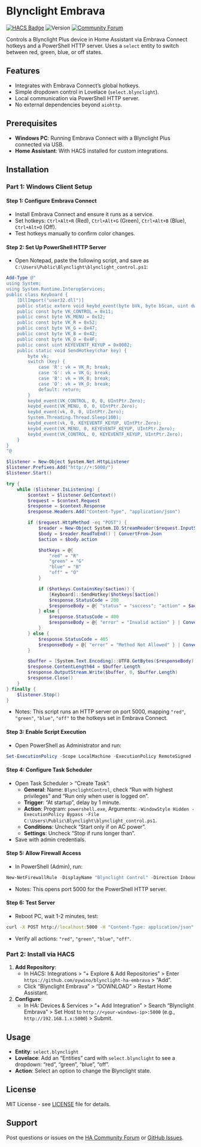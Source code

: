 # Blynclight Embrava
[![HACS Badge](https://img.shields.io/badge/HACS-Custom-orange.svg)](https://github.com/hacs/integration)
![Version](https://img.shields.io/github/v/release/oywino/blynclight-ha-embrava)
[![Community Forum][forum-shield]][forum]

Controls a Blynclight Plus device in Home Assistant via Embrava Connect hotkeys and a PowerShell HTTP server. Uses a `select` entity to switch between red, green, blue, or off states.

## Features
- Integrates with Embrava Connect’s global hotkeys.
- Simple dropdown control in Lovelace (`select.blynclight`).
- Local communication via PowerShell HTTP server.
- No external dependencies beyond `aiohttp`.

## Prerequisites
- **Windows PC**: Running Embrava Connect with a Blynclight Plus connected via USB.
- **Home Assistant**: With HACS installed for custom integrations.

## Installation

### Part 1: Windows Client Setup

#### Step 1: Configure Embrava Connect
- Install Embrava Connect and ensure it runs as a service.
- Set hotkeys: `Ctrl+Alt+R` (Red), `Ctrl+Alt+G` (Green), `Ctrl+Alt+B` (Blue), `Ctrl+Alt+O` (Off).
- Test hotkeys manually to confirm color changes.

#### Step 2: Set Up PowerShell HTTP Server
- Open Notepad, paste the following script, and save as `C:\Users\Public\Blynclight\blynclight_control.ps1`:
```powershell
Add-Type @"
using System;
using System.Runtime.InteropServices;
public class Keyboard {
    [DllImport("user32.dll")]
    public static extern void keybd_event(byte bVk, byte bScan, uint dwFlags, UIntPtr dwExtraInfo);
    public const byte VK_CONTROL = 0x11;
    public const byte VK_MENU = 0x12;
    public const byte VK_R = 0x52;
    public const byte VK_G = 0x47;
    public const byte VK_B = 0x42;
    public const byte VK_O = 0x4F;
    public const uint KEYEVENTF_KEYUP = 0x0002;
    public static void SendHotkey(char key) {
        byte vk;
        switch (key) {
            case 'R': vk = VK_R; break;
            case 'G': vk = VK_G; break;
            case 'B': vk = VK_B; break;
            case 'O': vk = VK_O; break;
            default: return;
        }
        keybd_event(VK_CONTROL, 0, 0, UIntPtr.Zero);
        keybd_event(VK_MENU, 0, 0, UIntPtr.Zero);
        keybd_event(vk, 0, 0, UIntPtr.Zero);
        System.Threading.Thread.Sleep(100);
        keybd_event(vk, 0, KEYEVENTF_KEYUP, UIntPtr.Zero);
        keybd_event(VK_MENU, 0, KEYEVENTF_KEYUP, UIntPtr.Zero);
        keybd_event(VK_CONTROL, 0, KEYEVENTF_KEYUP, UIntPtr.Zero);
    }
}
"@

$listener = New-Object System.Net.HttpListener
$listener.Prefixes.Add("http://+:5000/")
$listener.Start()

try {
    while ($listener.IsListening) {
        $context = $listener.GetContext()
        $request = $context.Request
        $response = $context.Response
        $response.Headers.Add("Content-Type", "application/json")

        if ($request.HttpMethod -eq "POST") {
            $reader = New-Object System.IO.StreamReader($request.InputStream)
            $body = $reader.ReadToEnd() | ConvertFrom-Json
            $action = $body.action

            $hotkeys = @{
                "red" = "R"
                "green" = "G"
                "blue" = "B"
                "off" = "O"
            }

            if ($hotkeys.ContainsKey($action)) {
                [Keyboard]::SendHotkey($hotkeys[$action])
                $response.StatusCode = 200
                $responseBody = @{ "status" = "success"; "action" = $action } | ConvertTo-Json -Compress
            } else {
                $response.StatusCode = 400
                $responseBody = @{ "error" = "Invalid action" } | ConvertTo-Json -Compress
            }
        } else {
            $response.StatusCode = 405
            $responseBody = @{ "error" = "Method Not Allowed" } | ConvertTo-Json -Compress
        }

        $buffer = [System.Text.Encoding]::UTF8.GetBytes($responseBody)
        $response.ContentLength64 = $buffer.Length
        $response.OutputStream.Write($buffer, 0, $buffer.Length)
        $response.Close()
    }
} finally {
    $listener.Stop()
}
```
- Notes: This script runs an HTTP server on port 5000, mapping `"red"`, `"green"`, `"blue"`, `"off"` to the hotkeys set in Embrava Connect.

#### Step 3: Enable Script Execution
- Open PowerShell as Administrator and run:
```powershell
Set-ExecutionPolicy -Scope LocalMachine -ExecutionPolicy RemoteSigned -Force
```

#### Step 4: Configure Task Scheduler
- Open Task Scheduler > “Create Task”:
  - **General**: Name: `BlynclightControl`, check “Run with highest privileges” and “Run only when user is logged on”.
  - **Trigger**: “At startup”, delay by 1 minute.
  - **Action**: Program: `powershell.exe`, Arguments: `-WindowStyle Hidden -ExecutionPolicy Bypass -File C:\Users\Public\Blynclight\blynclight_control.ps1`.
  - **Conditions**: Uncheck “Start only if on AC power”.
  - **Settings**: Uncheck “Stop if runs longer than”.
- Save with admin credentials.

#### Step 5: Allow Firewall Access
- In PowerShell (Admin), run:
```powershell
New-NetFirewallRule -DisplayName "Blynclight Control" -Direction Inbound -Protocol TCP -LocalPort 5000 -Action Allow
```
- Notes: This opens port 5000 for the PowerShell HTTP server.

#### Step 6: Test Server
- Reboot PC, wait 1-2 minutes, test:
```cmd
curl -X POST http://localhost:5000 -H "Content-Type: application/json" -d "{\"action\":\"red\"}"
```
- Verify all actions: `"red"`, `"green"`, `"blue"`, `"off"`.

### Part 2: Install via HACS
1. **Add Repository**:
   - In HACS: Integrations > “+ Explore & Add Repositories” > Enter `https://github.com/oywino/blynclight-ha-embrava` > “Add”.
   - Click “Blynclight Embrava” > “DOWNLOAD” > Restart Home Assistant.
2. **Configure**:
   - In HA: Devices & Services > “+ Add Integration” > Search “Blynclight Embrava” > Set Host to `http://<your-windows-ip>:5000` (e.g., `http://192.168.1.x:5000`) > Submit.

## Usage
- **Entity**: `select.blynclight`
- **Lovelace**: Add an “Entities” card with `select.blynclight` to see a dropdown: “red”, “green”, “blue”, “off”.
- **Action**: Select an option to change the Blynclight state.

## License
MIT License - see [LICENSE](LICENSE) file for details.

## Support
Post questions or issues on the [HA Community Forum](https://community.home-assistant.io/) or [GitHub Issues](https://github.com/oywino/blynclight-ha-embrava/issues).

[forum-shield]: https://img.shields.io/badge/community-forum-brightgreen.svg?style=popout
[forum]: https://community.home-assistant.io/
